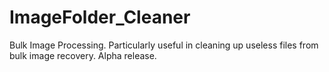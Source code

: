 # ImageFolder_Cleaner
Bulk Image Processing. Particularly useful in cleaning up useless files from bulk image recovery.
Alpha release.

